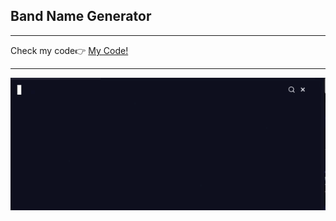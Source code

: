 <h2> Band Name Generator </h2>
<hr>
<span>Check my code👉 <span><a href='https://replit.com/@AhmetAydin3/day01?v=1'>My Code!</a>
<hr>
<img src='band_name_generator.gif' alt=screenshot/>

